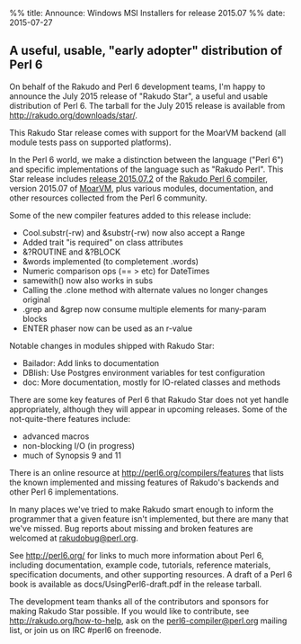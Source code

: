 %% title: Announce: Windows MSI Installers for release 2015.07
%% date: 2015-07-27

<h2>A useful, usable, "early adopter" distribution of Perl 6</h2>

<p>On behalf of the Rakudo and Perl 6 development teams, I'm happy to announce the July 2015 release of "Rakudo Star", a useful and usable distribution of Perl 6. The tarball for the July 2015 release is available from <a href="http://rakudo.org/downloads/star/">http://rakudo.org/downloads/star/</a>.</p>

<p>This Rakudo Star release comes with support for the MoarVM backend (all module tests pass on supported platforms).</p>

<p>In the Perl 6 world, we make a distinction between the language ("Perl 6") and specific implementations of the language such as "Rakudo Perl". This Star release includes <a href="https://github.com/rakudo/rakudo/blob/master/docs/announce/2015.07.md">release 2015.07.2</a> of the <a href="http://github.com/rakudo/rakudo">Rakudo Perl 6 compiler</a>, version 2015.07 of <a href="http://moarvm.org/">MoarVM</a>, plus various modules, documentation, and other resources collected from the Perl 6 community.</p>

<p>Some of the new compiler features added to this release include:</p>

<ul>
<li>Cool.substr(-rw) and &amp;substr(-rw) now also accept a Range</li>
<li>Added trait "is required" on class attributes</li>
<li>&amp;?ROUTINE and &amp;?BLOCK</li>
<li>&amp;words implemented (to completement .words)</li>
<li>Numeric comparison ops (== > etc) for DateTimes</li>
<li>samewith() now also works in subs</li>
<li>Calling the .clone method with alternate values no longer changes original</li>
<li>.grep and &amp;grep now consume multiple elements for many-param blocks</li>
<li>ENTER phaser now can be used as an r-value</li>
</ul>

<p>Notable changes in modules shipped with Rakudo Star:</p>

<ul>
<li>Bailador: Add links to documentation</li>
<li>DBIish: Use Postgres environment variables for test configuration</li>
<li>doc: More documentation, mostly for IO-related classes and methods</li>
</ul>

<p>There are some key features of Perl 6 that Rakudo Star does not yet handle appropriately, although they will appear in upcoming releases.  Some of the not-quite-there features include:</p>

<ul>
<li>advanced macros</li>
<li>non-blocking I/O (in progress)</li>
<li>much of Synopsis 9 and 11</li>
</ul>

<p>There is an online resource at <a href="http://perl6.org/compilers/features">http://perl6.org/compilers/features</a> that lists the known implemented and missing features of Rakudo's backends and other Perl 6 implementations.</p>

<p>In many places we've tried to make Rakudo smart enough to inform the programmer that a given feature isn't implemented, but there are many that we've missed. Bug reports about missing and broken features are welcomed at <a href="&#109;&#x61;&#105;&#108;&#116;&#111;:&#x72;&#97;&#x6B;&#x75;&#x64;&#111;&#98;&#117;&#103;&#64;&#112;&#101;&#x72;l&#x2E;o&#114;&#103;">&#x72;&#97;&#x6B;&#x75;&#x64;&#111;&#98;&#117;&#103;&#64;&#112;&#101;&#x72;l&#x2E;o&#114;&#103;</a>.</p>

<p>See <a href="http://perl6.org/">http://perl6.org/</a> for links to much more information about Perl 6, including documentation, example code, tutorials, reference materials, specification documents, and other supporting resources. A draft of a Perl 6 book is available as docs/UsingPerl6-draft.pdf in the release tarball.</p>

<p>The development team thanks all of the contributors and sponsors for making Rakudo Star possible. If you would like to contribute, see <a href="http://rakudo.org/how-to-help">http://rakudo.org/how-to-help</a>, ask on the <a href="&#x6D;&#x61;&#105;l&#x74;&#x6F;:&#x70;er&#108;&#54;&#45;&#x63;&#x6F;&#x6D;&#112;&#105;&#108;&#101;&#x72;&#64;&#112;&#x65;&#114;&#108;&#46;&#x6F;&#114;&#103;">&#x70;er&#108;&#54;&#45;&#x63;&#x6F;&#x6D;&#112;&#105;&#108;&#101;&#x72;&#64;&#112;&#x65;&#114;&#108;&#46;&#x6F;&#114;&#103;</a> mailing list, or join us on IRC #perl6 on freenode.</p>

